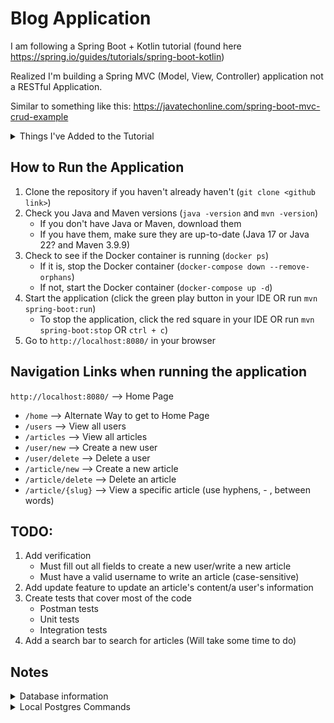# Blog Application

I am following a Spring Boot + Kotlin tutorial (found here https://spring.io/guides/tutorials/spring-boot-kotlin)

Realized I'm building a Spring MVC (Model, View, Controller) application not a RESTful Application.

Similar to something like this: https://javatechonline.com/spring-boot-mvc-crud-example

<details>
<summary>Things I've Added to the Tutorial</summary>

1. Create a new user page + button to navigate to that page
2. Create a new article + button to navigate to that page
3. Delete a user page + button to navigate to that page
4. Delete an article page + button to navigate to that page
5. View all users - Displays "no users" if users are 0
6. View all articles - Displays "no articles" if articles are 0
7. Navigation bar on all pages
8. Banner to show on all pages
9. Home Page displays on `/` or `/home`
10. The `headline` field has been renamed as the article's `description`
    - Display the first 5 words of an article in the description
    - If less than 5 words, display no description
11. Migrated the project from H2 to Postgres (I hope!)
    - Migrated the database from a local Postgres to a Dockerized Postgres
12. Refactored to create `repository`, `service`, `model`, and `controller` packages
13. Added validation for deleting a user/article (must have a valid username/title to delete)

</details>

## How to Run the Application

1. Clone the repository if you haven't already haven't (`git clone <github link>`)
2. Check you Java and Maven versions (`java -version` and `mvn -version`)
    - If you don't have Java or Maven, download them
    - If you have them, make sure they are up-to-date (Java 17 or Java 22? and Maven 3.9.9)
3. Check to see if the Docker container is running (`docker ps`)
    - If it is, stop the Docker container (`docker-compose down --remove-orphans`)
    - If not, start the Docker container (`docker-compose up -d`)
4. Start the application (click the green play button in your IDE OR run `mvn spring-boot:run`)
    - To stop the application, click the red square in your IDE OR run `mvn spring-boot:stop` OR `ctrl + c`)
5. Go to `http://localhost:8080/` in your browser


## Navigation Links when running the application

`http://localhost:8080/` --> Home Page


- `/home` --> Alternate Way to get to Home Page
- `/users` --> View all users
- `/articles` --> View all articles
- `/user/new` --> Create a new user
- `/user/delete` --> Delete a user
- `/article/new` --> Create a new article
- `/article/delete` --> Delete an article
- `/article/{slug}` --> View a specific article (use hyphens, - , between words)


## TODO:

1. Add verification
    - Must fill out all fields to create a new user/write a new article
    - Must have a valid username to write an article (case-sensitive)
2. Add update feature to update an article's content/a user's information
3. Create tests that cover most of the code
   - Postman tests
   - Unit tests
   - Integration tests
4. Add a search bar to search for articles (Will take some time to do)


## Notes

<details>
<summary>Database information</summary>

- URL: `jdbc:postgresql://localhost:5432/blogDB`
- Username: blog

</details>

<details>
<summary>Local Postgres Commands</summary>

When running the PostgreSQL locally, use `brew services start postgresql` to get your local Postgres running.

If you are doing actual work (aka working on tickets), you need to stop your local Prosgres with `brew services stop postgresql`

Using Postgres 14, so the commands might be something like `brew services start postgresql@14` and `brew services stop postgresql@14`

`brew instsall postgresql` --> install Postgresql using Brew

`createuser --interactive` --> create a new user

`createdb blogdb` --> create a new database

`psql -d blogdb` --> connect to the database

`psql -U blog -d blogDB -f src/main/resources/blog.sql` --> run the blog.sql file

`\d [table name]` --> show specific table

`\dt` --> show all tables

`\q` --> quit the database

`\l` --> list all databases

</details>
